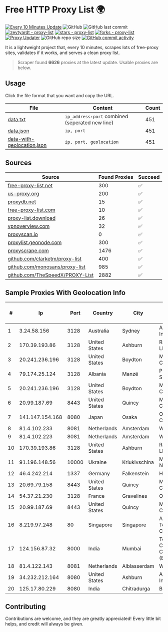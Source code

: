 
# Free HTTP Proxy List 🌍

[![Every 10 Minutes Update](https://github.com/mertguvencli/http-proxy-list/actions/workflows/main.yml/badge.svg?branch=main)](https://github.com/mertguvencli/http-proxy-list/actions/workflows/main.yml)
![GitHub](https://img.shields.io/github/license/mertguvencli/http-proxy-list)
![GitHub last commit](https://img.shields.io/github/last-commit/mertguvencli/http-proxy-list)
[![zevtyardt - proxy-list](https://img.shields.io/static/v1?label=zevtyardt&message=proxy-list&color=blue&logo=github)](https://github.com/zevtyardt/proxy-list "Go to GitHub repo")
[![stars - proxy-list](https://img.shields.io/github/stars/zevtyardt/proxy-list?style=social)](https://github.com/zevtyardt/proxy-list)
[![forks - proxy-list](https://img.shields.io/github/forks/zevtyardt/proxy-list?style=social)](https://github.com/zevtyardt/proxy-list)
[![Proxy Updater](https://github.com/zevtyardt/proxy-list/workflows/Proxy%20Updater/badge.svg)](https://github.com/zevtyardt/proxy-list/actions?query=workflow:"Proxy+Updater")
![GitHub repo size](https://img.shields.io/github/repo-size/zevtyardt/proxy-list)
[![GitHub commit activity](https://img.shields.io/github/commit-activity/m/zevtyardt/proxy-list?logo=commits)](https://github.com/zevtyardt/proxy-list/commits/main)

It is a lightweight project that, every 10 minutes, scrapes lots of free-proxy sites, validates if it works, and serves a clean proxy list.

> Scraper found **6626** proxies at the latest update. Usable proxies are below.

## Usage

Click the file format that you want and copy the URL.

|File|Content|Count|
|----|-------|-----|
|[data.txt](https://raw.githubusercontent.com/mertguvencli/http-proxy-list/main/proxy-list/data.txt)|`ip_address:port` combined (seperated new line)|451|
|[data.json](https://raw.githubusercontent.com/mertguvencli/http-proxy-list/main/proxy-list/data.json)|`ip, port`|451|
|[data-with-geolocation.json](https://raw.githubusercontent.com/mertguvencli/http-proxy-list/main/proxy-list/data-with-geolocation.json)|`ip, port, geolocation`|451|

## Sources

|Source|Found Proxies|Succeed|
|------|-------------|-------|
|[free-proxy-list.net](https://free-proxy-list.net)|300|✅|
|[us-proxy.org](https://www.us-proxy.org)|200|✅|
|[proxydb.net](http://proxydb.net)|15|✅|
|[free-proxy-list.com](https://free-proxy-list.com/?page=&port=&type%5B%5D=http&type%5B%5D=https&up_time=0&search=Search)|10|✅|
|[proxy-list.download](https://www.proxy-list.download/HTTP)|26|✅|
|[vpnoverview.com](https://vpnoverview.com/privacy/anonymous-browsing/free-proxy-servers)|32|✅|
|[proxyscan.io](https://www.proxyscan.io)|0|✅|
|[proxylist.geonode.com](https://proxylist.geonode.com/api/proxy-list?limit=300&page=1&sort_by=lastChecked&sort_type=desc&protocols=http,https)|300|✅|
|[proxyscrape.com](https://api.proxyscrape.com/v2/?request=displayproxies&protocol=http&timeout=10000&country=all&ssl=all&anonymity=all)|1476|✅|
|[github.com/clarketm/proxy-list](https://raw.githubusercontent.com/clarketm/proxy-list/master/proxy-list-raw.txt)|400|✅|
|[github.com/monosans/proxy-list](https://raw.githubusercontent.com/monosans/proxy-list/main/proxies/http.txt)|985|✅|
|[github.com/TheSpeedX/PROXY-List](https://raw.githubusercontent.com/TheSpeedX/PROXY-List/master/http.txt)|2882|✅|


## Sample Proxies With Geolocation Info

|#|Ip|Port|Country|City|Internet Service Provider|
|-|--|----|-------|----|-------------------------|
|1|3.24.58.156|3128|Australia|Sydney|Amazon.com, Inc.|
|2|170.39.193.86|3128|United States|Ashburn|Rackdog, LLC|
|3|20.241.236.196|3128|United States|Boydton|Microsoft Corporation|
|4|79.174.25.124|3128|Albania|Manzë|PRIAM NET Sh.p.k.|
|5|20.241.236.196|3128|United States|Boydton|Microsoft Corporation|
|6|20.99.187.69|8443|United States|Quincy|Microsoft Corporation|
|7|141.147.154.168|8080|Japan|Osaka|Oracle Corporation|
|8|81.4.102.233|8081|Netherlands|Amsterdam|WeservIT|
|9|81.4.102.223|8081|Netherlands|Amsterdam|WeservIT|
|10|170.39.193.86|3128|United States|Ashburn|Rackdog, LLC|
|11|91.196.148.56|10000|Ukraine|Kriukivschina|Maximum-Net LLC|
|12|46.4.242.214|1337|Germany|Falkenstein|Hetzner|
|13|20.69.79.158|8443|United States|Quincy|Microsoft Corporation|
|14|54.37.21.230|3128|France|Gravelines|OVH SAS|
|15|20.99.187.69|8443|United States|Quincy|Microsoft Corporation|
|16|8.219.97.248|80|Singapore|Singapore|Alibaba (US) Technology Co., Ltd.|
|17|124.156.87.32|8000|India|Mumbai|Tencent Cloud Computing (Beijing) Co|
|18|81.4.122.143|8081|Netherlands|Alblasserdam|WeservIT|
|19|34.232.212.164|8080|United States|Ashburn|Amazon.com, Inc.|
|20|125.17.80.229|8080|India|Chitradurga|Bharti Airtel|



## Contributing

Contributions are welcome, and they are greatly appreciated! Every
little bit helps, and credit will always be given.

